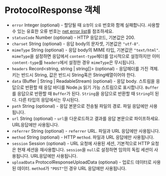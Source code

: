 # ProtocolResponse 객체

* `error` Integer (optional) - 할당될 때 `요청`이 `오류` 번호와 함께 실패합니다. 사용할 수 있는 유효한 오류 번호는 [net error list][net-error]를 참조하세요.
* `statusCode` Number (optional) - HTTP 응답코드, 기본값은 200.
* `charset` String (optional) - 응답 body의 문자셋, 기본값은 `"utf-8"`.
* `mimeType` String (optional) - 응답 body의 MIME 타입, 기본값은 `"text/html"`. `mimeType`을 설정하면 응답에서 `content-type`헤더를 암시적으로 설정하지만 이미 `content-type`를 `headers`에서 설정한 경우 `mimeType`은 무시됩니다.
* `headers` Record<string, string | string[]> (optional) - 응답헤더를 가진 객체. 키는 반드시 String, 값은 반드시 String혹은 String배열이어야 한다.
* `data` (Buffer | String | ReadableStream) (optional) - 응답 body. 스트림을 응답으로 반환할 때 응답 바디를 Node.js 읽기 가능 스트림으로 표시합니다. `Buffer`를 응답으로 반환할 때 `Buffer`가 된다. `String`을 응답으로 반환할 때 `String`이 된다. 다른 타입의 응답에서는 무시된다.
* `path` String (optional) - 응답 본문으로 전송될 파일의 경로. 파일 응답에만 사용됩니다.
* `url` String (optional) - `url`을 다운로드하고 결과를 응답 본문으로 파이프하세요. URL응답에만 사용됩니다.
* `referrer` String (optional) - `referrer` URL. 파일과 URL 응답에만 사용됩니다.
* `method` String (optional) - HTTP `method`. 파일과 URL 응답에만 사용됩니다.
* `session` Session (optional) - URL 요청에 사용된 세션, 기본적으로 HTTP 요청은 현재 세션을 재사용합니다. `session`을 `null`로 설정하면 임의의 독립 세션이 사용됩니다. URL응답에만 사용됩니다.
* `uploadData` ProtocolResponseUploadData (optional) - 업로드 데이터로 사용된 데이터. `method`가 `"POST"`인 경우 URL 응답에만 사용됩니다.

[net-error]: https://code.google.com/p/chromium/codesearch#chromium/src/net/base/net_error_list.h

